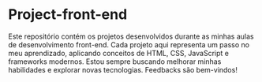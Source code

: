 # Project-front-end
Este repositório contém os projetos desenvolvidos durante as minhas aulas de desenvolvimento front-end. Cada projeto aqui representa um passo no meu aprendizado, aplicando conceitos de HTML, CSS, JavaScript e frameworks modernos. Estou sempre buscando melhorar minhas habilidades e explorar novas tecnologias. Feedbacks são bem-vindos!

